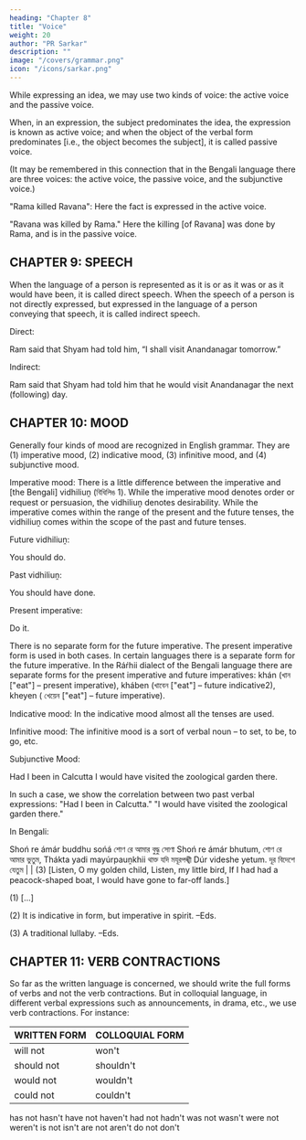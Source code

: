 ```yaml
---
heading: "Chapter 8"
title: "Voice"
weight: 20
author: "PR Sarkar"
description: ""
image: "/covers/grammar.png"
icon: "/icons/sarkar.png"
---
```



While expressing an idea, we may use two kinds of voice: the active voice and the passive voice.

When, in an expression, the subject predominates the idea, the expression is known as active voice; and when the object of the verbal form predominates [i.e., the object becomes the subject], it is called passive voice.

(It may be remembered in this connection that in the Bengali language there are three voices: the active voice, the passive voice, and the subjunctive voice.)

"Rama killed Ravana": Here the fact is expressed in the active voice.

"Ravana was killed by Rama." Here the killing [of Ravana] was done by Rama, and is in the passive voice.


## CHAPTER 9: SPEECH

When the language of a person is represented as it is or as it was or as it would have been, it is called direct speech. When the speech of a person is not directly expressed, but expressed in the language of a person conveying that speech, it is called indirect speech.

Direct:

Ram said that Shyam had told him, “I shall visit Anandanagar tomorrow.”

Indirect:

Ram said that Shyam had told him that he would visit Anandanagar the next (following) day.



## CHAPTER 10: MOOD

Generally four kinds of mood are recognized in English grammar. They are (1) imperative mood, (2) indicative mood, (3) infinitive mood, and (4) subjunctive mood.

Imperative mood: There is a little difference between the imperative and [the Bengali] vidhiliuṋ (বিধিলিঙ 1). While the imperative mood denotes order or request or persuasion, the vidhiliuṋ denotes desirability. While the imperative comes within the range of the present and the future tenses, the vidhiliuṋ comes within the scope of the past and future tenses.

Future vidhiliuṋ:

You should do.

Past vidhiliuṋ:

You should have done.

Present imperative:

Do it.

There is no separate form for the future imperative. The present imperative form is used in both cases. In certain languages there is a separate form for the future imperative. In the Ráŕhii dialect of the Bengali language there are separate forms for the present imperative and future imperatives: khán (খান ["eat"] – present imperative), kháben (খাবেন ["eat"] – future indicative2), kheyen ( খেয়েন ["eat"] – future imperative).

Indicative mood: In the indicative mood almost all the tenses are used.

Infinitive mood: The infinitive mood is a sort of verbal noun – to set, to be, to go, etc.

Subjunctive Mood:

Had I been in Calcutta I would have visited the zoological garden there.

In such a case, we show the correlation between two past verbal expressions: "Had I been in Calcutta." "I would have visited the zoological garden there."

In Bengali:

Shoń re ámár buddhu sońá	শোণ রে আমার বুদ্ধু সোণা
Shoń re ámár bhutum,	শোণ রে আমার ভুতুম,
Thákta yadi mayúrpauṋkhii	থাক্ত যদি মযূরপঙ্খী
Dúr videshe yetum.	দূর বিদেশে যেতুম | | (3)
[Listen, O my golden child, 
Listen, my little bird, 
If I had had a peacock-shaped boat, 
I would have gone to far-off lands.]

(1) [...]

(2) It is indicative in form, but imperative in spirit. –Eds.

(3) A traditional lullaby. –Eds.



## CHAPTER 11: VERB CONTRACTIONS

So far as the written language is concerned, we should write the full forms of verbs and not the verb contractions. But in colloquial language, in different verbal expressions such as announcements, in drama, etc., we use verb contractions. For instance:

WRITTEN FORM | COLLOQUIAL FORM
--- | ---
will not | won't
should not | shouldn't
would not | wouldn't
could not |couldn't
has not	hasn't
have not	haven't
had not	hadn't
was not	wasn't
were not	weren't
is not	isn't
are not	aren't
do not	don't

